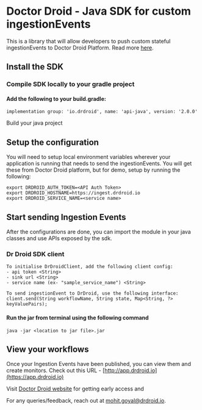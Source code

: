 # Doctor Droid - Java SDK for custom ingestionEvents

This is a library that will allow developers to push custom stateful ingestionEvents to Doctor Droid Platform.
Read more [here](https://kenobi.drdroid.io/docs).

## Install the SDK

### Compile SDK locally to your gradle project

#### Add the following to your build.gradle:

```agsl
implementation group: 'io.drdroid', name: 'api-java', version: '2.0.0'
```

Build your java project

## Setup the configuration

You will need to setup local environment variables wherever your application is running that needs to send the
ingestionEvents. You will get these from Doctor Droid platform, but for demo, setup by running the following:

```
export DRDROID_AUTH_TOKEN=<API Auth Token>
export DRDROID_HOSTNAME=https://ingest.drdroid.io
export DRDROID_SERVICE_NAME=<service name>
```

## Start sending Ingestion Events

After the configurations are done, you can import the module in your java classes and use APIs exposed by the sdk.

### Dr Droid SDK client

```agsl
To initialise DrDroidClient, add the following client config:
- api token <String>
- sink url <String>
- service name (ex- "sample_service_name") <String>
```

```agsl
To send ingestionEvent to DrDroid, use the following interface:
client.send(String workflowName, String state, Map<String, ?> keyValuePairs);
```

#### Run the jar from terminal using the following command

```agsl
java -jar <location to jar file>.jar
```

## View your workflows

Once your Ingestion Events have been published, you can view them and create monitors. Check out this
URL - [http://app.drdroid.io](https://app.drdroid.io)

Visit [Doctor Droid website](https://drdroid.io?utm_param=github-py) for getting early access and

For any queries/feedback, reach out at [mohit.goyal@drdroid.io](mailto:mohit.goyal@drdroid.io).

